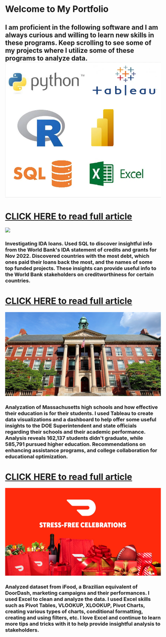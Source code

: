 # Welcome to My Portfolio
I am proficient in the following software and I am always curious and willing to learn new skills in these programs. Keep scrolling to see some of my projects where I utilize some of these programs to analyze data.
<img src="images/software_skills_logos.png"/>
---
# [CLICK HERE to read full article](/bank.md)
<img src="Bank_Vissuals/The-world-bank-7c51155a361e1efba7c704d19b6a5aca.png"/>

### Investigating IDA loans. Used SQL to discover insightful info from the World Bank's IDA statement of credits and grants for Nov 2022. Discovered countries with the most debt, which ones paid their loans back the most, and the names of some top funded projects. These insights can provide useful info to the World Bank stakeholders on creditworthiness for certain countries.

# [CLICK HERE to read full article](/schools.md)
<img src="schools_visuals/bostonlatinfb.jpg"/>

### Analyzation of Massachusetts high schools and how effective their education is for their students. I used Tableau to create data visualizations and a dashboard to help offer some useful insights to the DOE Superintendent and state officials regarding their schools and their academic performance. Analysis reveals 162,137 students didn't graduate, while 585,791 pursued higher education. Recommendations on enhancing assistance programs, and college collaboration for educational optimization.

# [CLICK HERE to read full article](/doordash.md)
<img src="doordash_visuals/doordash_logo.jpg"/>

### Analyzed dataset from iFood, a Brazilian equivalent of DoorDash, marketing campaigns and their performances. I used Excel to clean and analyze the data. I used Excel skills such as Pivot Tables, VLOOKUP, XLOOKUP, Pivot Charts, creating various types of charts, conditional formatting, creating and using filters, etc. I love Excel and continue to learn more tips and tricks with it to help provide insightful analysis to stakeholders.





